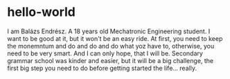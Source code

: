 # hello-world
I am Balázs Endrész. A 18 years old Mechatronic Engineering student. I want to be good at it, but it won't be an easy ride. At first, you need to keep the monemntum and do and do and do what yoz have to, otherwise, you need to be very smart. And I can only hope, that I will be. Secondary grammar school was kinder and easier, but it will be a big challenge, the first big step you need to do before getting started the life... really.
